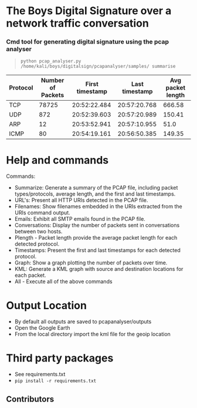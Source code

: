 # The Boys Digital Signature over a network traffic conversation

### Cmd tool for generating digital signature using the pcap analyser 

> ```python pcap_analyser.py /home/kali/boys/digitalsign/pcapanalyser/samples/ summarise```
> 
| Protocol | Number of Packets | First timestamp | Last timestamp | Avg packet length |
|----------|-------------------|-----------------|----------------|-------------------|
| TCP | 78725 | 20:52:22.484 | 20:57:20.768 | 666.58 |
| UDP | 872 | 20:52:39.603 | 20:57:20.989 | 150.41 |
| ARP | 12 | 20:53:52.941 | 20:57:10.955 | 51.0 |
| ICMP | 80 | 20:54:19.161 | 20:56:50.385 | 149.35 |


# Help and commands
Commands:
-  Summarize: Generate a summary of the PCAP file, including packet types/protocols, average length, and the first and last timestamps.
-    URL's: Present all HTTP URIs detected in the PCAP file.
-    Filenames: Show filenames embedded in the URIs extracted from the URIs command output.
-    Emails: Exhibit all SMTP emails found in the PCAP file.
-    Conversations: Display the number of packets sent in conversations between two hosts.
-    Plength - Packet length provide the average packet length for each detected protocol.
-    Timestamps: Present the first and last timestamps for each detected protocol.
-    Graph: Show a graph plotting the number of packets over time.
-    KML: Generate a KML graph with source and destination locations for each packet.
-    All - Execute all of the above commands

# Output Location
- By default all outputs are saved to pcapanalyser/outputs
- Open the Google Earth
- From the local directory import the kml file for the geoip location
# Third party packages
- See requirements.txt
- ```pip install -r requirements.txt```

## Contributors 
